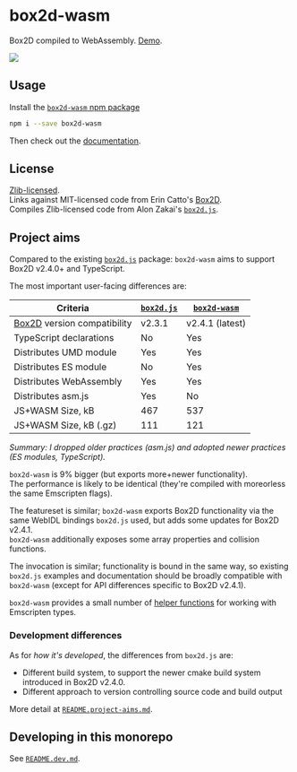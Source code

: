 # box2d-wasm

Box2D compiled to WebAssembly. [Demo](https://birchlabs.co.uk/box2d-wasm/demo/).

![](https://birchlabs.co.uk/box2d-wasm/webpage-50fps.gif)

## Usage

Install the [`box2d-wasm` npm package](https://www.npmjs.com/package/box2d-wasm)

```bash
npm i --save box2d-wasm
```

Then check out the [documentation](docs).

## License

[Zlib-licensed](LICENSE.zlib.txt).  
Links against MIT-licensed code from Erin Catto's [Box2D](https://github.com/erincatto/box2d).  
Compiles Zlib-licensed code from Alon Zakai's [`box2d.js`](https://github.com/kripken/box2d.js).

## Project aims

Compared to the existing [`box2d.js`](https://github.com/kripken/box2d.js/) package: `box2d-wasm` aims to support Box2D v2.4.0+ and TypeScript.

The most important user-facing differences are:

| Criteria | [`box2d.js`](https://github.com/kripken/box2d.js) | [`box2d-wasm`](https://github.com/Birch-san/box2d-wasm) 
| --- | --- | --- |
| [Box2D](https://github.com/erincatto/box2d) version compatibility | v2.3.1 | v2.4.1 (latest) |
| TypeScript declarations | No | Yes |
| Distributes UMD module | Yes | Yes |
| Distributes ES module | No | Yes |
| Distributes WebAssembly | Yes | Yes |
| Distributes asm.js | Yes | No |
| JS+WASM Size, kB | 467 | 537 |
| JS+WASM Size, kB (.gz) | 111 | 121 |

_Summary: I dropped older practices (asm.js) and adopted newer practices (ES modules, TypeScript)._

`box2d-wasm` is 9% bigger (but exports more+newer functionality).  
The performance is likely to be identical (they're compiled with moreorless the same Emscripten flags).

The featureset is similar; `box2d-wasm` exports Box2D functionality via the same WebIDL bindings `box2d.js` used, but adds some updates for Box2D v2.4.1.  
`box2d-wasm` additionally exposes some array properties and collision functions.

The invocation is similar; functionality is bound in the same way, so existing `box2d.js` examples and documentation should be broadly compatible with `box2d-wasm` (except for API differences specific to Box2D v2.4.1).

`box2d-wasm` provides a small number of [helper functions](box2d-wasm/Box2DModuleAugmentations.d.ts) for working with Emscripten types.

### Development differences

As for _how it's developed_, the differences from `box2d.js` are:

- Different build system, to support the newer cmake build system introduced in Box2D v2.4.0.
- Different approach to version controlling source code and build output

More detail at [`README.project-aims.md`](README.project-aims.md).

## Developing in this monorepo

See [`README.dev.md`](README.dev.md).